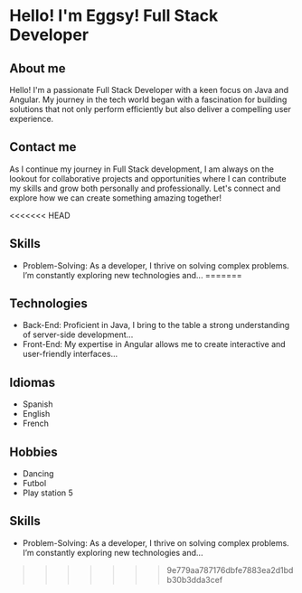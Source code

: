 # Hello! I'm Eggsy! Full Stack Developer

## About me
Hello! I'm a passionate Full Stack Developer with a keen focus on Java and Angular. My journey in the tech world began with a fascination for building solutions that not only perform efficiently but also deliver a compelling user experience.

## Contact me
As I continue my journey in Full Stack development, I am always on the lookout for collaborative projects and opportunities where I can contribute my skills and grow both personally and professionally. Let's connect and explore how we can create something amazing together!

<<<<<<< HEAD
## Skills
- Problem-Solving: As a developer, I thrive on solving complex problems. I’m constantly exploring new technologies and...
=======
## Technologies
- Back-End: Proficient in Java, I bring to the table a strong understanding of server-side development...
- Front-End: My expertise in Angular allows me to create interactive and user-friendly interfaces...

## Idiomas
- Spanish
- English
- French

## Hobbies
- Dancing
- Futbol
- Play station 5

## Skills
- Problem-Solving: As a developer, I thrive on solving complex problems. I’m constantly exploring new technologies and...

>>>>>>> 9e779aa787176dbfe7883ea2d1bdb30b3dda3cef
